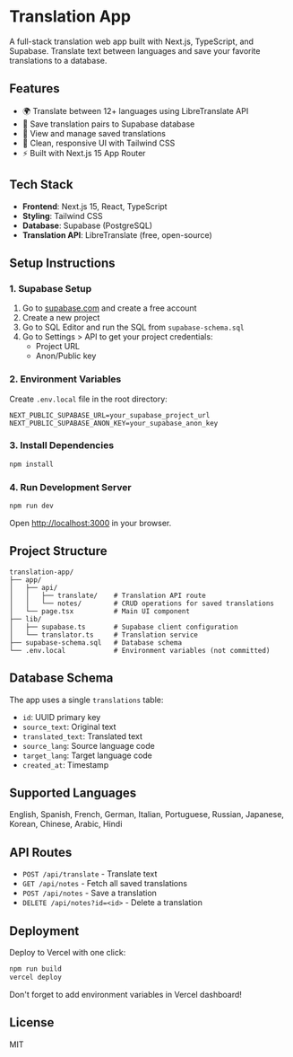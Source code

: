 # Translation App

A full-stack translation web app built with Next.js, TypeScript, and Supabase. Translate text between languages and save your favorite translations to a database.

## Features

- 🌍 Translate between 12+ languages using LibreTranslate API
- 💾 Save translation pairs to Supabase database
- 📝 View and manage saved translations
- 🎨 Clean, responsive UI with Tailwind CSS
- ⚡ Built with Next.js 15 App Router

## Tech Stack

- **Frontend**: Next.js 15, React, TypeScript
- **Styling**: Tailwind CSS
- **Database**: Supabase (PostgreSQL)
- **Translation API**: LibreTranslate (free, open-source)

## Setup Instructions

### 1. Supabase Setup

1. Go to [supabase.com](https://supabase.com) and create a free account
2. Create a new project
3. Go to SQL Editor and run the SQL from `supabase-schema.sql`
4. Go to Settings > API to get your project credentials:
   - Project URL
   - Anon/Public key

### 2. Environment Variables

Create `.env.local` file in the root directory:

```env
NEXT_PUBLIC_SUPABASE_URL=your_supabase_project_url
NEXT_PUBLIC_SUPABASE_ANON_KEY=your_supabase_anon_key
```

### 3. Install Dependencies

```bash
npm install
```

### 4. Run Development Server

```bash
npm run dev
```

Open [http://localhost:3000](http://localhost:3000) in your browser.

## Project Structure

```
translation-app/
├── app/
│   ├── api/
│   │   ├── translate/    # Translation API route
│   │   └── notes/        # CRUD operations for saved translations
│   └── page.tsx          # Main UI component
├── lib/
│   ├── supabase.ts       # Supabase client configuration
│   └── translator.ts     # Translation service
├── supabase-schema.sql   # Database schema
└── .env.local            # Environment variables (not committed)
```

## Database Schema

The app uses a single `translations` table:

- `id`: UUID primary key
- `source_text`: Original text
- `translated_text`: Translated text
- `source_lang`: Source language code
- `target_lang`: Target language code
- `created_at`: Timestamp

## Supported Languages

English, Spanish, French, German, Italian, Portuguese, Russian, Japanese, Korean, Chinese, Arabic, Hindi

## API Routes

- `POST /api/translate` - Translate text
- `GET /api/notes` - Fetch all saved translations
- `POST /api/notes` - Save a translation
- `DELETE /api/notes?id=<id>` - Delete a translation

## Deployment

Deploy to Vercel with one click:

```bash
npm run build
vercel deploy
```

Don't forget to add environment variables in Vercel dashboard!

## License

MIT
